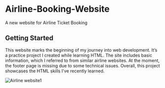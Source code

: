 # Airline-Booking-Website
A new website for Airline Ticket Booking

## Getting Started

This website marks the beginning of my journey into web development. 
It’s a practice project I created while learning HTML. 
The site includes basic information, which I referred to from similar airline websites. 
At the moment, the footer page is missing due to some technical issues. 
Overall, this project showcases the HTML skills I've recently learned.

![Airline website1](https://github.com/user-attachments/assets/59181519-bb6f-4a0b-8573-e1820847a404)






